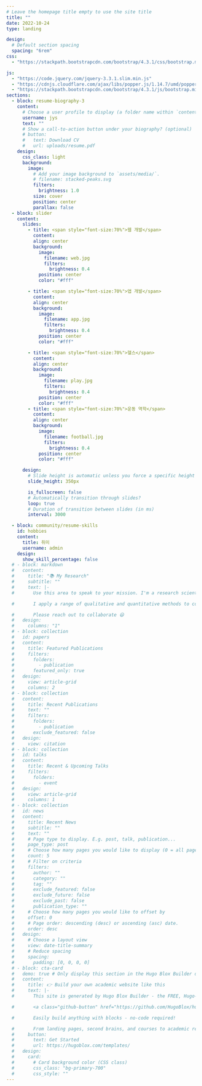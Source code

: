 ```yaml
---
# Leave the homepage title empty to use the site title
title: ""
date: 2022-10-24
type: landing

design:
  # Default section spacing
  spacing: "6rem"
css:
  - "https://stackpath.bootstrapcdn.com/bootstrap/4.3.1/css/bootstrap.min.css"

js:
  - "https://code.jquery.com/jquery-3.3.1.slim.min.js"
  - "https://cdnjs.cloudflare.com/ajax/libs/popper.js/1.14.7/umd/popper.min.js"
  - "https://stackpath.bootstrapcdn.com/bootstrap/4.3.1/js/bootstrap.min.js"
sections:
  - block: resume-biography-3
    content:
      # Choose a user profile to display (a folder name within `content/authors/`)
      username: jys
      text: ""
      # Show a call-to-action button under your biography? (optional)
      # button:
      #   text: Download CV
      #   url: uploads/resume.pdf
    design:
      css_class: light
      background:
        image:
          # Add your image background to `assets/media/`.
          # filename: stacked-peaks.svg
          filters:
            brightness: 1.0
          size: cover
          position: center
          parallax: false
  - block: slider
    content:
      slides:
        - title: <span style="font-size:70%">웹 개발</span>
          content:
          align: center
          background:
            image:
              filename: web.jpg
              filters:
                brightness: 0.4
            position: center
            color: "#fff"

        - title: <span style="font-size:70%">앱 개발</span>
          content:
          align: center
          background:
            image:
              filename: app.jpg
              filters:
                brightness: 0.4
            position: center
            color: "#fff"

        - title: <span style="font-size:70%">헬스</span>
          content:
          align: center
          background:
            image:
              filename: play.jpg
              filters:
                brightness: 0.4
            position: center
            color: "#fff"
        - title: <span style="font-size:70%">운동 역학</span>
          content:
          align: center
          background:
            image:
              filename: football.jpg
              filters:
                brightness: 0.4
            position: center
            color: "#fff"

      design:
        # Slide height is automatic unless you force a specific height (e.g. '400px')
        slide_height: 350px

        is_fullscreen: false
        # Automatically transition through slides?
        loop: true
        # Duration of transition between slides (in ms)
        interval: 3000

  - block: community/resume-skills
    id: hobbies
    content:
      title: 취미
      username: admin
    design:
      show_skill_percentage: false
  # - block: markdown
  #   content:
  #     title: "📚 My Research"
  #     subtitle: ""
  #     text: |-
  #       Use this area to speak to your mission. I'm a research scientist in the Moonshot team at DeepMind. I blog about machine learning, deep learning, and moonshots.

  #       I apply a range of qualitative and quantitative methods to comprehensively investigate the role of science and technology in the economy.

  #       Please reach out to collaborate 😃
  #   design:
  #     columns: "1"
  # - block: collection
  #   id: papers
  #   content:
  #     title: Featured Publications
  #     filters:
  #       folders:
  #         - publication
  #       featured_only: true
  #   design:
  #     view: article-grid
  #     columns: 2
  # - block: collection
  #   content:
  #     title: Recent Publications
  #     text: ""
  #     filters:
  #       folders:
  #         - publication
  #       exclude_featured: false
  #   design:
  #     view: citation
  # - block: collection
  #   id: talks
  #   content:
  #     title: Recent & Upcoming Talks
  #     filters:
  #       folders:
  #         - event
  #   design:
  #     view: article-grid
  #     columns: 1
  # - block: collection
  #   id: news
  #   content:
  #     title: Recent News
  #     subtitle: ""
  #     text: ""
  #     # Page type to display. E.g. post, talk, publication...
  #     page_type: post
  #     # Choose how many pages you would like to display (0 = all pages)
  #     count: 5
  #     # Filter on criteria
  #     filters:
  #       author: ""
  #       category: ""
  #       tag: ""
  #       exclude_featured: false
  #       exclude_future: false
  #       exclude_past: false
  #       publication_type: ""
  #     # Choose how many pages you would like to offset by
  #     offset: 0
  #     # Page order: descending (desc) or ascending (asc) date.
  #     order: desc
  #   design:
  #     # Choose a layout view
  #     view: date-title-summary
  #     # Reduce spacing
  #     spacing:
  #       padding: [0, 0, 0, 0]
  # - block: cta-card
  #   demo: true # Only display this section in the Hugo Blox Builder demo site
  #   content:
  #     title: 👉 Build your own academic website like this
  #     text: |-
  #       This site is generated by Hugo Blox Builder - the FREE, Hugo-based open source website builder trusted by 250,000+ academics like you.

  #       <a class="github-button" href="https://github.com/HugoBlox/hugo-blox-builder" data-color-scheme="no-preference: light; light: light; dark: dark;" data-icon="octicon-star" data-size="large" data-show-count="true" aria-label="Star HugoBlox/hugo-blox-builder on GitHub">Star</a>

  #       Easily build anything with blocks - no-code required!

  #       From landing pages, second brains, and courses to academic resumés, conferences, and tech blogs.
  #     button:
  #       text: Get Started
  #       url: https://hugoblox.com/templates/
  #   design:
  #     card:
  #       # Card background color (CSS class)
  #       css_class: "bg-primary-700"
  #       css_style: ""
---
```

